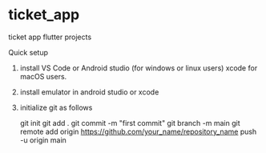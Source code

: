 # ticket_app
ticket app flutter projects

Quick setup
1. install VS Code or Android studio (for windows or linux users) xcode for macOS users.
2. install emulator in android studio or xcode
3. initialize git as follows

   git init
   git add .
   git commit -m "first commit"
   git branch -m main
   git remote add origin https://github.com/your_name/repository_name
   push -u origin main
